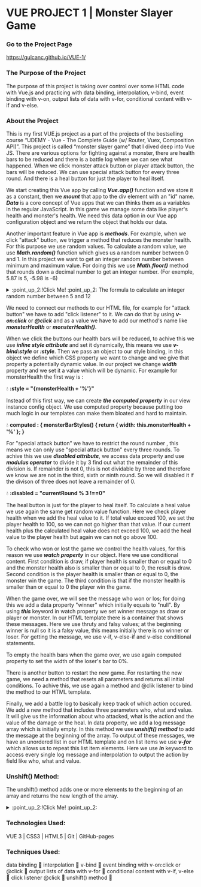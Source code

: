 # VUE PROJECT 1 | Monster Slayer Game

### Go to the Project Page
https://gulcanc.github.io/VUE-1/

### The Purpose of the Project

The purpose of this project is taking over control over some HTML code with Vue.js and practicing with data binding, interpolation, v-bind, event binding with v-on, output lists of data with v-for, conditional content with v-if and v-else.

### About the Project
This is my first VUE.js project as a part of the projects of the bestselling course “UDEMY - Vue - The Complete Guide (w/ Router, Vuex, Composition API)”. 
This project is called “monster slayer game” that I dived deep into Vue JS. 
There are various options for fighting against a monster, there are health bars to be reduced and there is a battle log where we can see what happened. When we click monster attack button or player attack button, the bars will be reduced. We can use special attack button for every three round. And there is a heal button for just the player to heal itself. 

We start creating this Vue app by calling ***Vue.app()*** function and we store it as a constant, then we ***mount*** that app to the div element with an "id" name. ***Data*** is a core concept of Vue apps that we can thinks them as a variables in the regular JavaScript. In this game we manage some data like player's health and monster's health. We need this data option in our Vue app configuration object and we return the object that holds our data. 

Another important feature in Vue app is ***methods***. For example, when we click "attack" button, we trigger a method that reduces the monster health. For this purpose we use random values. To calculate a random value, we use ***Math.random()*** function which gives us a random number between 0 and 1. In this project we want to get an integer random number between minimum and maximum value. For doing this we use ***Math.floor()*** method that rounds down a decimal number to get an integer number. (For exemple, 5.87 is 5, -5.98 is -6)

<details><summary> 	:point_up_2:!Click Me! :point_up_2: The formula to calculate an integer random number between 5 and 12</summary>
  
Math.floor(Math.random() * (12 - 5)) + 5;
  
</details>

We need to connect our methods to our HTML file, for example for "attack button" we have to add "click listener" to it. We can do that by using ***v-on:click*** or ***@click*** and as a value we have to add our method's name like ***monsterHealth*** or ***monsterHealth()***.

When we click the buttons our health bars will be reduced, to achive this we use ***inline style attribute*** and set it dynamically, this means we use ***v-bind:style*** or ***:style***. Then we pass an object to our style binding, in this object we define which CSS property we want to change and we give that property a potentially dynamic value. In our project we change ***width*** property and we set it a value which will be dynamic. For example for monsterHealth the first way is :

:droplet: **:style = "{monsterHealth + '%'}"**

Instead of this first way, we can create ***the computed property*** in our view instance config object. We use computed property because putting too much logic in our templates can make them bloated and hard to maintain.

:droplet: **computed : { monsterBarStyles() {
  return { width: this.monsterHealth + '%' }; }**
  
For "special attack button" we have to restrict the round number , this means we can only use "special attack button" every three rounds. To achive this we use ***disabled attribute***, we access data property and use ***modulus operator*** to divide it by 3 find out what the remainder of this division is. If remainder is not 0, this is not dividable by three and therefore we know we are not in the third, sixth or ninth round. So we will disabled it if the divison of three does not leave a remainder of 0. 

:droplet: **:disabled = "currentRound % 3 !==0"**

The heal button is just for the player to heal itself. To calculate a heal value we use again the same get random value function. Here we check player health when we add the heal value to it. If total value exceed 100, we set the player health to 100, so we can not go higher than that value. If our current health plus the calculated heal value does not exceed 100, we add the heal value to the player health but again we can not go above 100. 

To check who won or lost the game we control the health values, for this reason we use ***watch property*** in our object. Here we use conditional content. First condition is draw, if player health is smaller than or equal to 0 and the monster health also is smaller than or equal to 0, the result is draw. Second condition is  the player health is smaller than or equal to 0, the monster win the game. The third condition is that if the monster health is smaller than or equal to 0 the player win the game. 

When the game over, we will see the message who won or los; for doing this we add a data property "winner" which initially equals to "null". By using ***this*** keyword in watch property we set winner message as draw or player or monster. In our HTML template there is a container that shows these messages. Here we use thruty and falsy values; at the beginning winner is null so it is a falsy value, this means initially there is no winner or loser. For getting the message, we use v-if, v-else-if and v-else conditional statements. 

To empty the health bars when the game over, we use again computed property to set the width of the loser's bar to 0%. 

There is another button to restart the new game. For restarting the new game, we need a method that resets all parameters and returns all initial conditions. To achive this, we use again a method and @clik listener to bind the method to our HTML template. 

Finally, we add a battle log to basically keep track of which action occured. We add a new method that includes three parameters who, what and value. It will give us the information about who attacked, what is the action and the value of the damage or the heal. In data property, we add a log message array which is initially empty. In this method we use ***unshift() method*** to add the message at the beginning of the array. To output of these messages, we have an unordered list in our HTML template and on list items we use ***v-for*** which allows us to repeat this list item elements. Here we use ***in*** keyword to access every single log message and interpolation to output the action by field like who, what and value. 

### Unshift() Method:
The unshift() method adds one or more elements to the beginning of an array and returns the new length of the array.

<details><summary> 	:point_up_2:!Click Me! :point_up_2: </summary>
  
let arr = [4, 5, 6]

arr.unshift(1, 2, 3)

console.log(arr); // [1, 2, 3, 4, 5, 6]
  
</details>

### Technologies Used:
VUE 3 | CSS3 | HTML5 | Git | GitHub-pages 

### Techniques Used:

data binding :round_pushpin: interpolation :round_pushpin: v-bind :round_pushpin: event binding with v-on:click or @click :round_pushpin: output lists of data with v-for :round_pushpin: conditional content with v-if, v-else :round_pushpin: click listener @click :round_pushpin: unshift() method :round_pushpin:
